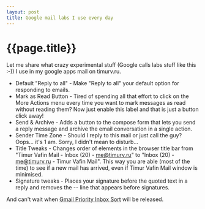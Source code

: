 ```yaml
---
layout: post
title: Google mail labs I use every day
---
```


# {{page.title}}

Let me share what crazy experimental stuff (Google calls labs stuff like this :-)) I use in my google apps mail on timurv.ru.

* Default "Reply to all" - Make "Reply to all" your default option for responding to emails.
* Mark as Read Button - Tired of spending all that effort to click on the More Actions menu every time you want to mark messages as read without reading them? Now just enable this label and that is just a button click away!
* Send & Archive - Adds a button to the compose form that lets you send a reply message and archive the email conversation in a single action.
* Sender Time Zone - Should I reply to this mail or just call the guy? Oops… it's 1 am. Sorry, I didn't mean to disturb…
* Title Tweaks - Changes order of elements in the browser title bar from "Timur Vafin Mail - Inbox (20) - me@timurv.ru" to "Inbox (20) - me@timurv.ru - Timur Vafin Mail". This way you are able (most of the time) to see if a new mail has arrived, even if Timur Vafin Mail window is minimised.
* Signature tweaks - Places your signature before the quoted text in a reply and removes the -- line that appears before signatures.

And can't wait when [Gmail Priority Inbox Sort](http://techcrunch.com/2010/08/30/gmail-priority-inbox/?utm_source=feedburner&amp;utm_medium=feed&amp;utm_campaign=Feed%3A+Techcrunch+%28TechCrunch%29&amp;utm_content=Google+Reader) will be released.